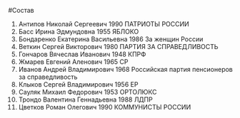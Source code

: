 #Состав
1. Антипов Николай Сергеевич 1990 ПАТРИОТЫ РОССИИ
2. Басс Ирина Эдмундовна 1955 ЯБЛОКО
3. Бондаренко Екатерина Васильевна 1986 За женщин России
4. Веткин Сергей Викторович 1980 ПАРТИЯ ЗА СПРАВЕДЛИВОСТЬ
5. Гончаров Вячеслав Иванович 1948 КПРФ
6. Жмарев Евгений Аленович 1965 СР
7. Иванов Андрей Владимирович 1968 Российская партия пенсионеров за справедливость
8. Клыков Сергей Владимирович 1956 ЕР
9. Сауляк Михаил Федорович 1953 ОРТОЛЮКС
10. Трондо Валентина Геннадьевна 1988 ЛДПР
11. Цветков Роман Олегович 1990 КОММУНИСТЫ РОССИИ
